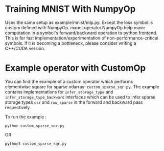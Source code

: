 # Training MNIST With NumpyOp

Uses the same setup as example/mnist/mlp.py. Except the loss symbol is
custom defined with NumpyOp. mxnet.operator.NumpyOp help move computation
in a symbol's forward/backward operation to python frontend. This is for
fast implementation/experimentation of non-performance-critical symbols.
If it is becoming a bottleneck, please consider writing a C++/CUDA version.

# Example operator with CustomOp

You can find the example of a custom operator which performs elementwise
square for sparse ndarray: `custom_sparse_sqr.py`. The example contains
implementations for `infer_storage_type` and `infer_storage_type_backward`
interfaces which can be used to infer sparse storage types `csr`
and `row_sparse` in the forward and backward pass respectively.

To run the example :
```
python custom_sparse_sqr.py
```
OR
```
python3 custom_sparse_sqr.py
```
